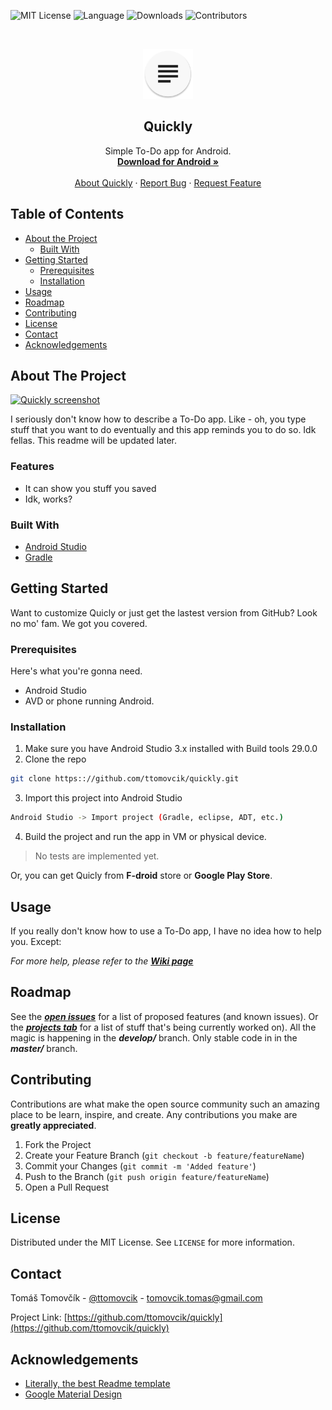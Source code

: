 <!--
*** Thank you @othneildrew for this awesome template!!1
-->

![MIT License][badge-license]
![Language][badge-language]
![Downloads][badge-downloads]
![Contributors][badge-contributors]

<!-- PROJECT LOGO -->
<br />
<p align="center">
  <a href="https://github.com/ttomovcik/quickly">
    <img src="quickly-android/app/src/main/ic_launcher-web.png" alt="Quickly app icon" width="80" height="80">
  </a>

  <h2 align="center">Quickly</h2>

  <p align="center">
    Simple To-Do app for Android.
    <br />
    <a href="https://github.com/othneildrew/Best-README-Template"><strong>Download for Android »</strong></a>
    <br />
    <br />
    <a href="https://github.com/othneildrew/Best-README-Template">About Quickly</a>
    ·
    <a href="https://github.com/othneildrew/Best-README-Template/issues">Report Bug</a>
    ·
    <a href="https://github.com/othneildrew/Best-README-Template/issues">Request Feature</a>
  </p>
</p>



<!-- TABLE OF CONTENTS -->
## Table of Contents

* [About the Project](#about-the-project)
  * [Built With](#built-with)
* [Getting Started](#getting-started)
  * [Prerequisites](#prerequisites)
  * [Installation](#installation)
* [Usage](#usage)
* [Roadmap](#roadmap)
* [Contributing](#contributing)
* [License](#license)
* [Contact](#contact)
* [Acknowledgements](#acknowledgements)



<!-- ABOUT THE PROJECT -->
## About The Project

[![Quickly screenshot][screenshot]](https://github.com/ttomovcik/quickly)

I seriously don't know how to describe a To-Do app. Like - oh, you type stuff that you want to do eventually and this app reminds you to do so. Idk fellas. This readme will be updated later.

### Features
* It can show you stuff you saved
* Idk, works?


### Built With
* [Android Studio](https://developer.android.com/studio)
* [Gradle](https://gradle.org/)

<!-- GETTING STARTED -->
## Getting Started

Want to customize Quicly or just get the lastest version from GitHub? Look no mo' fam. We got you covered.

### Prerequisites

Here's what you're gonna need.
* Android Studio
* AVD or phone running Android.

### Installation

1. Make sure you have Android Studio 3.x installed with Build tools 29.0.0
2. Clone the repo
```sh
git clone https:://github.com/ttomovcik/quickly.git
```
3. Import this project into Android Studio
```sh
Android Studio -> Import project (Gradle, eclipse, ADT, etc.)
```
4. Build the project and run the app in VM or physical device.

> No tests are implemented yet.

Or, you can get Quicly from **F-droid** store or **Google Play Store**.

## Usage

If you really don't know how to use a To-Do app, I have no idea how to help you. Except:

_For more help, please refer to the [**Wiki page**](https://github.com/ttomovcik/quickly/wiki)_

## Roadmap

See the [_**open issues**_](https://github.com/ttomovcik/quickly/issues) for a list of proposed features (and known issues).
Or the [_**projects tab**_](https://github.com/ttomovcik/quickly/projects) for a list of stuff that's being currently worked on). All the magic is happening in the _**develop/**_ branch. Only stable code in in the _**master/**_ branch.

## Contributing

Contributions are what make the open source community such an amazing place to be learn, inspire, and create. Any contributions you make are **greatly appreciated**.

1. Fork the Project
2. Create your Feature Branch (`git checkout -b feature/featureName`)
3. Commit your Changes (`git commit -m 'Added feature'`)
4. Push to the Branch (`git push origin feature/featureName`)
5. Open a Pull Request


## License

Distributed under the MIT License. See `LICENSE` for more information.

## Contact

Tomáš Tomovčík - [@ttomovcik](https://ttomovcik.github.io) - tomovcik.tomas@gmail.com

Project Link: [https://github.com/ttomovcik/quickly](https://github.com/ttomovcik/quickly)

## Acknowledgements

* [Literally, the best Readme template](https://github.com/othneildrew/Best-README-Template)
* [Google Material Design](https://material.io/develop/android/)


<!-- MARKDOWN LINKS & IMAGES -->
<!-- https://www.markdownguide.org/basic-syntax/#reference-style-links -->
<!-- Badges -->
[badge-license]: https://img.shields.io/github/license/ttomovcik/quickly?color=00CC6A&style=flat-square
[badge-language]: https://img.shields.io/github/languages/top/ttomovcik/quickly?color=E81123&style=flat-square
[badge-downloads]: https://img.shields.io/github/downloads/ttomovcik/quickly/total?color=0078D7&style=flat-square
[badge-contributors]: https://img.shields.io/github/contributors/ttomovcik/quickly?color=EA005E&style=flat-square

<!-- Others -->
[screenshot]: https://github.com/ttomovcik/quickly/raw/develop/docs/screenshots/placeholder.jpeg
